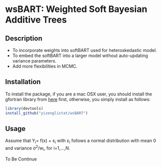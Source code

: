 # wsBART: Weighted Soft Bayesian Additive Trees

## Description

- To incorporate weights into softBART used for heteroskedastic model.
- To embed the softBART into a larger model without auto-updating variance parameters. 
- Add more flexibilities in MCMC.

## Installation

To install the package, if you are a mac OSX user, you should install the gfortran library from [here](https://cran.r-project.org/bin/macosx/tools/) first, otherwise, you simply install as follows:

``` r
library(devtools)
install_github("yizenglistat/wsBART")
```

## Usage

Assume that Y<sub>i</sub>= f(x) + &epsilon;<sub>i</sub> with &epsilon;<sub>i</sub> follows a normal distribution with mean 0 and variance &sigma;<sup>2</sup>/w<sub>i</sub>, for i=1,...,N. 

To Be Continue
